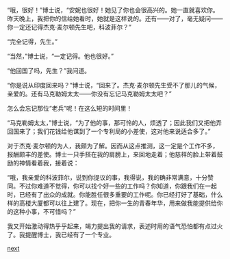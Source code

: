 
“哦，很好！”博士说，“安妮也很好！她见了你也会很高兴的。她一直就喜欢你。昨天晚上，我把你的信给她看时，她就是这样说的。还有——对了，毫无疑问——你一定还记得杰克·麦尔顿先生吧，科波菲尔？”

“完全记得，先生。”

“当然，”博士说，“一定记得。他也很好。”

“他回国了吗，先生？”我问道。

“你是说从印度回来吗？”博士说，“回来了。杰克·麦尔顿先生受不了那儿的气候，亲爱的。还有马克勒姆太太——你没有忘记马克勒姆太太吧？”

怎么会忘记那位“老兵”呢！在这么短的时间里！

“马克勒姆太太，”博士说，“为了他的事，那可怜的人，烦透了；因此我们又把他弄回国来了；我们花钱给他谋到了一个专利局的小差使，这对他来说适合多了。”

对于杰克·麦尔顿的为人，我颇为了解。因而从这点推测，这一定是个工作不多，报酬颇丰的差使。博士一只手搭在我的肩膀上，来回地走着；他慈祥的脸上带着鼓励的神情看着我，接着说：

“哦，我亲爱的科波菲尔，说到你提议的事，我得说，我的确非常满意，十分赞同。不过你难道不觉得，你可以找个好一些的工作吗？你知道，你跟我们在一起时，已经有了出众的成就。你能胜任很多重要的工作呢。你已经打好了基础，什么样的高楼大厦都可以往上建了。现在，把你一生的青春年华，用来做我能提供给你的这种小事，不可惜吗？”

我又开始激动得热乎乎起来，竭力提出我的请求，表述时用的语气恐怕都有点过火了。我提醒博士，我已经有了一个专业。

[next](page463)